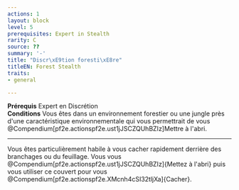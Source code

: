```yaml
---
actions: 1
layout: block
level: 5
prerequisites: Expert in Stealth
rarity: C
source: ??
summary: '-'
title: "Discr\xE9tion foresti\xE8re"
titleEN: Forest Stealth
traits:
- general

---
```


<p><span id="ctl00_MainContent_DetailedOutput"><strong>Prérequis</strong> Expert en Discrétion<br><strong>Conditions</strong> Vous êtes dans un environnement forestier ou une jungle près d'une caractéristique environnementale  qui vous permettrait de vous @Compendium[pf2e.actionspf2e.ust1jJSCZQUhBZIz]Mettre à l'abri.<br></span></p>
<hr>
<p>Vous êtes particulièrement habile à vous cacher rapidement derrière des branchages ou du feuillage. Vous vous @Compendium[pf2e.actionspf2e.ust1jJSCZQUhBZIz]{Mettez à l'abri} puis vous utiliser ce couvert pour vous @Compendium[pf2e.actionspf2e.XMcnh4cSI32tljXa]{Cacher}.&nbsp;</p>